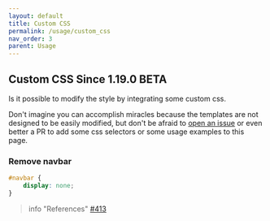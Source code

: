 ```yaml
---
layout: default
title: Custom CSS
permalink: /usage/custom_css
nav_order: 3
parent: Usage
---
```


## Custom CSS <span class='label label-yellow'>Since 1.19.0</span> <span class='label label-red'>BETA</span>

Is it possible to modify the style by integrating some custom css.

Don't imagine you can accomplish miracles because the templates are not designed to be easily modified,
but don't be afraid to [open an issue](https://framagit.org/les/gancio/-/issues) or even better a PR to add some css selectors or some usage examples to this page.


### Remove navbar
```css
#navbar {
    display: none;
}
```

> info "References"
> [#413](https://framagit.org/les/gancio/-/issues/413)
